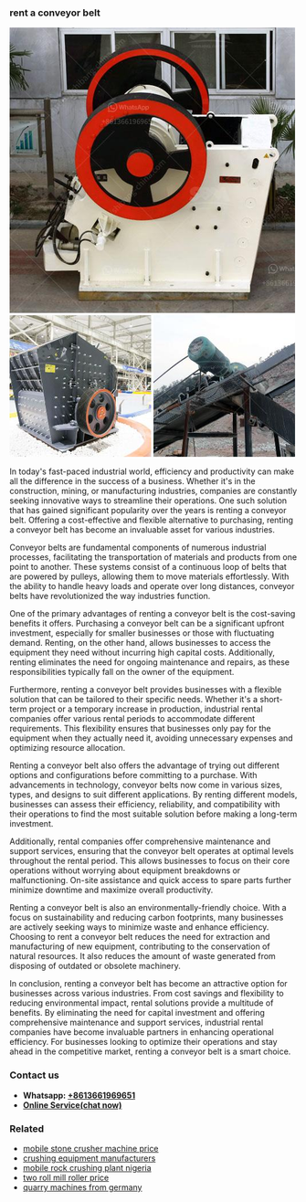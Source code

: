 <h3>rent a conveyor belt</h3><img src='1706754090.jpg' alt=''><p>In today's fast-paced industrial world, efficiency and productivity can make all the difference in the success of a business. Whether it's in the construction, mining, or manufacturing industries, companies are constantly seeking innovative ways to streamline their operations. One such solution that has gained significant popularity over the years is renting a conveyor belt. Offering a cost-effective and flexible alternative to purchasing, renting a conveyor belt has become an invaluable asset for various industries.</p><p>Conveyor belts are fundamental components of numerous industrial processes, facilitating the transportation of materials and products from one point to another. These systems consist of a continuous loop of belts that are powered by pulleys, allowing them to move materials effortlessly. With the ability to handle heavy loads and operate over long distances, conveyor belts have revolutionized the way industries function.</p><p>One of the primary advantages of renting a conveyor belt is the cost-saving benefits it offers. Purchasing a conveyor belt can be a significant upfront investment, especially for smaller businesses or those with fluctuating demand. Renting, on the other hand, allows businesses to access the equipment they need without incurring high capital costs. Additionally, renting eliminates the need for ongoing maintenance and repairs, as these responsibilities typically fall on the owner of the equipment.</p><p>Furthermore, renting a conveyor belt provides businesses with a flexible solution that can be tailored to their specific needs. Whether it's a short-term project or a temporary increase in production, industrial rental companies offer various rental periods to accommodate different requirements. This flexibility ensures that businesses only pay for the equipment when they actually need it, avoiding unnecessary expenses and optimizing resource allocation.</p><p>Renting a conveyor belt also offers the advantage of trying out different options and configurations before committing to a purchase. With advancements in technology, conveyor belts now come in various sizes, types, and designs to suit different applications. By renting different models, businesses can assess their efficiency, reliability, and compatibility with their operations to find the most suitable solution before making a long-term investment.</p><p>Additionally, rental companies offer comprehensive maintenance and support services, ensuring that the conveyor belt operates at optimal levels throughout the rental period. This allows businesses to focus on their core operations without worrying about equipment breakdowns or malfunctioning. On-site assistance and quick access to spare parts further minimize downtime and maximize overall productivity.</p><p>Renting a conveyor belt is also an environmentally-friendly choice. With a focus on sustainability and reducing carbon footprints, many businesses are actively seeking ways to minimize waste and enhance efficiency. Choosing to rent a conveyor belt reduces the need for extraction and manufacturing of new equipment, contributing to the conservation of natural resources. It also reduces the amount of waste generated from disposing of outdated or obsolete machinery.</p><p>In conclusion, renting a conveyor belt has become an attractive option for businesses across various industries. From cost savings and flexibility to reducing environmental impact, rental solutions provide a multitude of benefits. By eliminating the need for capital investment and offering comprehensive maintenance and support services, industrial rental companies have become invaluable partners in enhancing operational efficiency. For businesses looking to optimize their operations and stay ahead in the competitive market, renting a conveyor belt is a smart choice.</p><h3>Contact us</h3><ul><li><strong>Whatsapp:&nbsp;<a href="https://wa.me/8613661969651">+8613661969651</a></strong></li><li><a href="https://swt.shibang-china.com/?git&amp;zhl&amp;rent a conveyor belt"><strong>Online Service(chat now)</strong></a></li></ul><h3>Related</h3><ul><li><a href='mobile stone crusher machine price.md'>mobile stone crusher machine price</a></li><li><a href='crushing equipment manufacturers.md'>crushing equipment manufacturers</a></li><li><a href='mobile rock crushing plant nigeria.md'>mobile rock crushing plant nigeria</a></li><li><a href='two roll mill roller price.md'>two roll mill roller price</a></li><li><a href='quarry machines from germany.md'>quarry machines from germany</a></li></ul>